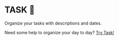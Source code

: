 # TASK 🧾
Organize your tasks with descriptions and dates.

Need some help to organize your day to day?
<a href="https://niedsonf.github.io/task/">Try Task!</a>

